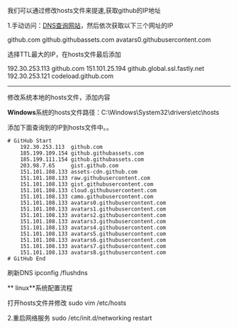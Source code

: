 我们可以通过修改hosts文件来提速,获取github的IP地址

1.手动访问：[DNS查询网站](http://tool.chinaz.com/dns/)，然后依次获取以下三个网址的IP

github.com
github.githubassets.com
avatars0.githubusercontent.com

选择TTL最大的IP，在hosts文件最后添加

192.30.253.113 github.com
151.101.25.194 github.global.ssl.fastly.net
192.30.253.121 codeload.github.com

--- 
修改系统本地的hosts文件，添加内容


**Windows**系统的hosts文件路径：C:\Windows\System32\drivers\etc\hosts

添加下面查询到的IP到hosts文件中。。

```
# GitHub Start
    192.30.253.113  github.com
    185.199.109.154 github.githubassets.com
    185.199.111.154 github.githubassets.com
    203.98.7.65     gist.github.com
    151.101.108.133 assets-cdn.github.com
    151.101.108.133 raw.githubusercontent.com
    151.101.108.133 gist.githubusercontent.com
    151.101.108.133 cloud.githubusercontent.com
    151.101.108.133 camo.githubusercontent.com
    151.101.108.133 avatars0.githubusercontent.com
    151.101.108.133 avatars1.githubusercontent.com
    151.101.108.133 avatars2.githubusercontent.com
    151.101.108.133 avatars3.githubusercontent.com
    151.101.108.133 avatars4.githubusercontent.com
    151.101.108.133 avatars5.githubusercontent.com
    151.101.108.133 avatars6.githubusercontent.com
    151.101.108.133 avatars7.githubusercontent.com
    151.101.108.133 avatars8.githubusercontent.com
# GitHub End
```

刷新DNS
ipconfig /flushdns

**
linux**系统配置流程

打开hosts文件并修改
sudo vim /etc/hosts

2.重启网络服务
sudo /etc/init.d/networking restart